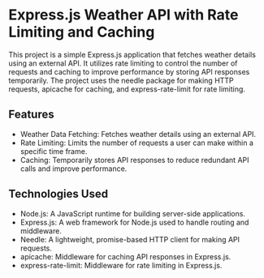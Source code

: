# Express.js Weather API with Rate Limiting and Caching
This project is a simple Express.js application that fetches weather details using an external API. It utilizes rate limiting to control the number of requests and caching to improve performance by storing API responses temporarily. The project uses the needle package for making HTTP requests, apicache for caching, and express-rate-limit for rate limiting.

## Features
- Weather Data Fetching: Fetches weather details using an external API.
- Rate Limiting: Limits the number of requests a user can make within a specific time frame.
- Caching: Temporarily stores API responses to reduce redundant API calls and improve performance.


## Technologies Used
- Node.js: A JavaScript runtime for building server-side applications.
- Express.js: A web framework for Node.js used to handle routing and middleware.
- Needle: A lightweight, promise-based HTTP client for making API requests.
- apicache: Middleware for caching API responses in Express.js.
- express-rate-limit: Middleware for rate limiting in Express.js.